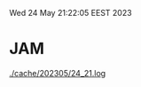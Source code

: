 Wed 24 May 21:22:05 EEST 2023
# JAM
<a href='./cache/202305/24_21.log'>./cache/202305/24_21.log</a>
